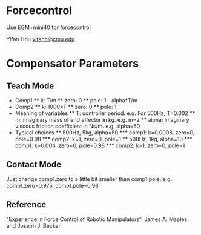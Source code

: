 # Forcecontrol

Use EGM+mini40 for forcecontrol

Yifan Hou
yifanh@cmu.edu



# Compensator Parameters
## Teach Mode
* Comp1
** k: T/m
** zero: 0
** pole: 1 - alpha\*T/m
* Comp2
** k: 1000\*T
** zero: 0
** pole: 1
* Meaning of variables
** T: controller period. e.g. For 500Hz, T=0.002
** m: imaginary mass of end effector in kg. e.g. m=2
** alpha: imaginary viscous friction coefficient in Ns/m. e.g. alpha=50
* Typical choices
** 500Hz, 5kg, alpha=50
*** comp1: k=0.0008, zero=0, pole=0.98
*** comp2: k=1, zero=0, pole=1
** 500Hz, 1kg, alpha=10
*** comp1: k=0.004, zero=0, pole=0.98
*** comp2: k=1, zero=0, pole=1

## Contact Mode
Just change comp1.zero to a little bit smaller than comp1.pole. 
e.g. comp1.zero=0.975, comp1.pole=0.98

## Reference
"Experience in Force Control of Robotic Manipulators", James A. Maples and Joseph J. Becker

